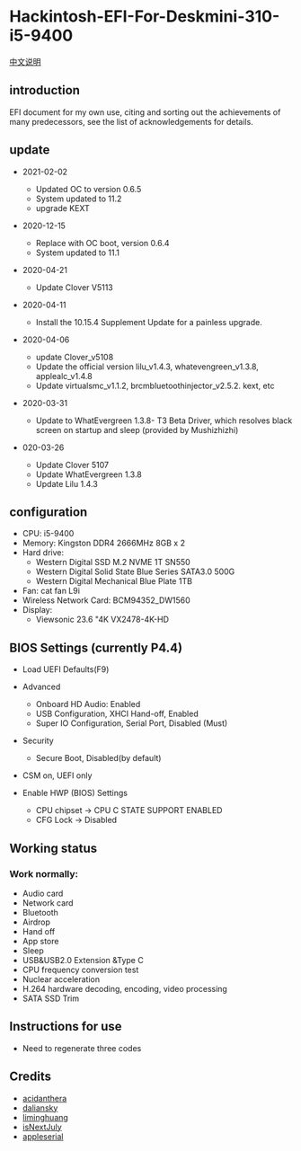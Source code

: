 # Hackintosh-EFI-For-Deskmini-310-i5-9400

[中文说明](README_ZH.md)

## introduction

EFI document for my own use, citing and sorting out the achievements of many predecessors, see the list of acknowledgements for details.

## update

- 2021-02-02
  - Updated OC to version 0.6.5
  - System updated to 11.2
  - upgrade KEXT

- 2020-12-15
  - Replace with OC boot, version 0.6.4
  - System updated to 11.1

- 2020-04-21
  - Update Clover V5113

- 2020-04-11
  - Install the 10.15.4 Supplement Update for a painless upgrade.

- 2020-04-06
  - update Clover_v5108
  - Update the official version lilu_v1.4.3, whatevengreen_v1.3.8, applealc_v1.4.8
  - Update virtualsmc_v1.1.2, brcmbluetoothinjector_v2.5.2. kext, etc

- 2020-03-31
  - Update to WhatEvergreen 1.3.8- T3 Beta Driver, which resolves black screen on startup and sleep (provided by Mushizhizhi)

- 020-03-26
  - Update Clover 5107
  - Update WhatEvergreen 1.3.8
  - Update Lilu 1.4.3

## configuration

- CPU: i5-9400
- Memory: Kingston DDR4 2666MHz 8GB x 2
- Hard drive:
  - Western Digital SSD M.2 NVME 1T SN550
  - Western Digital Solid State Blue Series SATA3.0 500G
  - Western Digital Mechanical Blue Plate 1TB
- Fan: cat fan L9i
- Wireless Network Card: BCM94352_DW1560
- Display:
  - Viewsonic 23.6 "4K VX2478-4K-HD

## BIOS Settings (currently P4.4)

- Load UEFI Defaults(F9)
- Advanced
    - Onboard HD Audio: Enabled
    - USB Configuration, XHCI Hand-off, Enabled
    - Super IO Configuration, Serial Port, Disabled (Must)
- Security
    - Secure Boot, Disabled(by default)
- CSM on, UEFI only

- Enable HWP (BIOS) Settings
  - CPU chipset -> CPU C STATE SUPPORT ENABLED
  - CFG Lock -> Disabled

## Working status

### Work normally:

- Audio card
- Network card
- Bluetooth
- Airdrop
- Hand off
- App store
- Sleep
- USB&USB2.0 Extension &Type C
- CPU frequency conversion test
- Nuclear acceleration
- H.264 hardware decoding, encoding, video processing
- SATA SSD Trim

## Instructions for use

- Need to regenerate three codes

## Credits

- [acidanthera](https://github.com/acidanthera)
- [daliansky](https://github.com/daliansky/)
- [liminghuang](https://github.com/liminghuang/)
- [isNextJuly](https://github.com/isNextJuly/)
- [appleserial](https://github.com/appleserial/DeskMini)